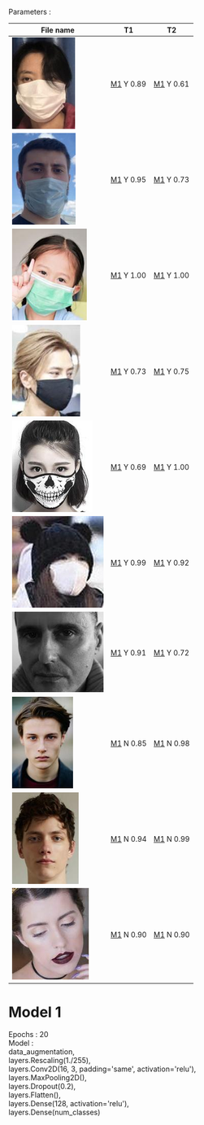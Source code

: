 Parameters :    

| File name                                     | T1                    | T2                    |
| --------------------------------------------- | --------------------- | --------------------- |
| ![Mask_0.jpg](../pre/test_img/Mask_0.jpg)     | [M1](#model-1) Y 0.89 | [M1](#model-1) Y 0.61 |
| ![Mask_1.jpg](../pre/test_img/Mask_1.jpg)     | [M1](#model-1) Y 0.95 | [M1](#model-1) Y 0.73 |
| ![Mask_2.jpg](../pre/test_img/Mask_2.jpg)     | [M1](#model-1) Y 1.00 | [M1](#model-1) Y 1.00 |
| ![Mask_3.jpg](../pre/test_img/Mask_3.jpg)     | [M1](#model-1) Y 0.73 | [M1](#model-1) Y 0.75 |
| ![Mask_4.jpg](../pre/test_img/Mask_4.jpg)     | [M1](#model-1) Y 0.69 | [M1](#model-1) Y 1.00 |
| ![Mask_5.jpg](../pre/test_img/Mask_5.jpg)     | [M1](#model-1) Y 0.99 | [M1](#model-1) Y 0.92 |
| ![NoMask_0.jpg](../pre/test_img/NoMask_0.jpg) | [M1](#model-1) Y 0.91 | [M1](#model-1) Y 0.72 |
| ![NoMask_1.jpg](../pre/test_img/NoMask_1.jpg) | [M1](#model-1) N 0.85 | [M1](#model-1) N 0.98 |
| ![NoMask_2.jpg](../pre/test_img/NoMask_2.jpg) | [M1](#model-1) N 0.94 | [M1](#model-1) N 0.99 |
| ![NoMask_3.jpg](../pre/test_img/NoMask_3.jpg) | [M1](#model-1) N 0.90 | [M1](#model-1) N 0.90 |


# Model 1
Epochs : 20  
Model :  
data_augmentation,  
layers.Rescaling(1./255),  
layers.Conv2D(16, 3, padding='same', activation='relu'),  
layers.MaxPooling2D(),  
layers.Dropout(0.2),  
layers.Flatten(),  
layers.Dense(128, activation='relu'),  
layers.Dense(num_classes)  